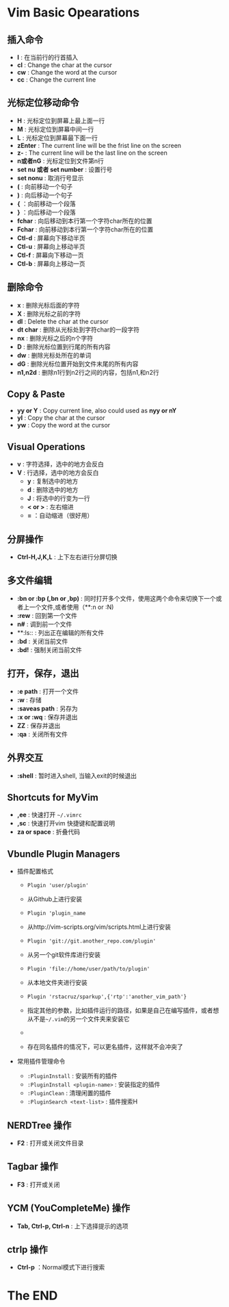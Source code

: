 # Vim Basic Opearations
## 插入命令
- **I** : 在当前行的行首插入
- **cl** : Change the char at the cursor
- **cw** : Change the word at the cursor
- **cc** : Change the current line

## 光标定位移动命令
- **H** : 光标定位到屏幕上最上面一行
- **M** : 光标定位到屏幕中间一行
- **L** : 光标定位到屏幕最下面一行
- **zEnter** : The current line will be the frist line on the screen
- **z-** : The current line will be the last line on the screen
- **n或者nG** : 光标定位到文件第n行
- **set nu 或者 set number** : 设置行号
- **set nonu** : 取消行号显示
- **(** : 向前移动一个句子
- **)** : 向后移动一个句子
- **{** ：向前移动一个段落
- **}** ：向后移动一个段落
- **fchar** : 向后移动到本行第一个字符char所在的位置
- **Fchar** : 向前移动到本行第一个字符char所在的位置
- **Ctl-d** : 屏幕向下移动半页
- **Ctl-u** : 屏幕向上移动半页
- **Ctl-f** : 屏幕向下移动一页
- **Ctl-b** : 屏幕向上移动一页

## 删除命令
- **x** : 删除光标后面的字符
- **X** : 删除光标之前的字符
- **dl** : Delete the char at the cursor
- **dt char** : 删除从光标处到字符char的一段字符
- **nx** : 删除光标之后的n个字符
- **D** : 删除光标位置到行尾的所有内容
- **dw** : 删除光标处所在的单词
- **dG** : 删除光标位置开始到文件末尾的所有内容
- **n1,n2d** : 删除n1行到n2行之间的内容，包括n1,和n2行

## Copy & Paste
- **yy or Y** : Copy current line, also could used as **nyy or nY**
- **yl** : Copy the char at the cursor 
- **yw** : Copy the word at the cursor

## Visual Operations
- **v** : 字符选择，选中的地方会反白
- **V** : 行选择，选中的地方会反白
   - **y** : 复制选中的地方
   - **d** : 删除选中的地方
   - **J** : 将选中的行变为一行
   - **< or >** : 左右缩进
   - **=** ：自动缩进（很好用）

## 分屏操作
- **Ctrl-H,J,K,L** : 上下左右进行分屏切换

## 多文件编辑
- **:bn or :bp (,bn or ,bp)** :
  同时打开多个文件，使用这两个命令来切换下一个或者上一个文件,或者使用（**:n or
  :N)
- **:rew** : 回到第一个文件
- **n#** : 调到前一个文件
- **:ls:: : 列出正在编辑的所有文件
- **:bd** : 关闭当前文件
- **:bd!** : 强制关闭当前文件

## 打开，保存，退出
- **:e path** : 打开一个文件
- **:w** : 存储
- **:saveas path** : 另存为
- **:x or :wq** : 保存并退出
- **ZZ** : 保存并退出
- **:qa** : 关闭所有文件

## 外界交互
- **:shell** : 暂时进入shell, 当输入exit的时候退出


## Shortcuts for MyVim
- **,ee** : 快速打开 ```~/.vimrc```
- **,sc** : 快速打开vim 快捷键和配置说明
- **za or space** : 折叠代码







## Vbundle Plugin Managers
- 插件配置格式
   - ```Plugin 'user/plugin'```
    - 从Github上进行安装

   - ```Plugin 'plugin_name```
    - 从http://vim-scripts.org/vim/scripts.html上进行安装

   - ```Plugin 'git://git.another_repo.com/plugin'```
    - 从另一个git软件库进行安装

   - ```Plugin 'file://home/user/path/to/plugin'```
    - 从本地文件夹进行安装
   
   - ```Plugin 'rstacruz/sparkup',{'rtp':'another_vim_path'}```
    - 指定其他的参数，比如插件运行的路径，如果是自己在编写插件，或者想从不是```~/.vim```的另一个文件夹来安装它

   - ```Plugin 'User/plugin',{'name':'newPlugin'}
    - 存在同名插件的情况下，可以更名插件，这样就不会冲突了

- 常用插件管理命令
   - ```:PluginInstall``` : 安装所有的插件
   - ```:PluginInstall <plugin-name>``` : 安装指定的插件
   - ```:PluginClean``` : 清理闲置的插件
   - ```:PluginSearch <text-list>``` : 插件搜索H

## NERDTree 操作
- **F2** : 打开或关闭文件目录

## Tagbar 操作
- **F3** : 打开或关闭

## YCM (YouCompleteMe) 操作
- **Tab, Ctrl-p, Ctrl-n** : 上下选择提示的选项

## ctrlp 操作
- **Ctrl-p** ：Normal模式下进行搜索 

# The END
